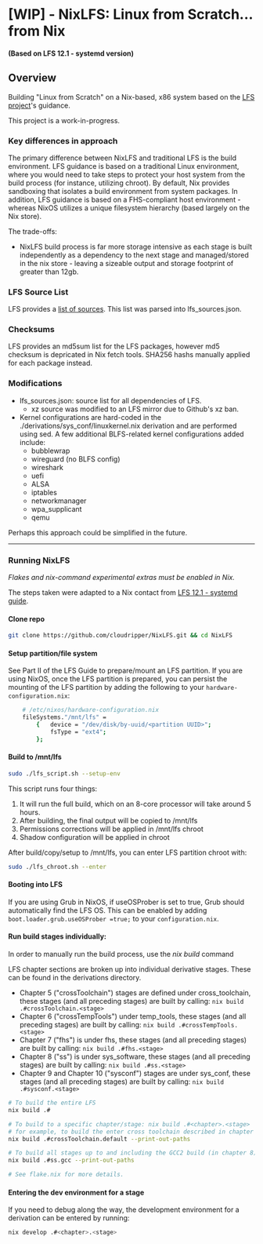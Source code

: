 # [WIP] - NixLFS: Linux from Scratch... from Nix
#### (Based on LFS 12.1 - systemd version)

## Overview
Building "Linux from Scratch" on a Nix-based, x86 system based on the [LFS project](www.linuxfromscratch.org)'s guidance. 

This project is a work-in-progress.

### Key differences in approach

The primary difference between NixLFS and traditional LFS is the build environment. LFS guidance is based on a traditional Linux environment, where you would need to take steps to protect your host system from the build process (for instance, utilizing chroot). By default, Nix provides sandboxing that isolates a build environment from system packages. In addition, LFS guidance is based on a FHS-compliant host environment - whereas NixOS utilizes a unique filesystem hierarchy (based largely on the Nix store).

The trade-offs:
- NixLFS build process is far more storage intensive as each stage is built independently as a dependency to the next stage and managed/stored in the nix store - leaving a sizeable output and storage footprint of greater than 12gb. 


### LFS Source List
LFS provides a [list of sources](https://www.linuxfromscratch.org/lfs/downloads/stable-systemd/wget-list). This list was parsed into lfs_sources.json. 

### Checksums
LFS provides an md5sum list for the LFS packages, however md5 checksum is depricated in Nix fetch tools. SHA256 hashs manually applied for each package instead. 

### Modifications
- lfs_sources.json: source list for all dependencies of LFS. 
    - xz source was modified to an LFS mirror due to Github's xz ban.
- Kernel configurations are hard-coded in the ./derivations/sys_conf/linuxkernel.nix derivation and are performed using sed. A few additional BLFS-related kernel configurations added include:
    - bubblewrap
    - wireguard (no BLFS config)
    - wireshark
    - uefi
    - ALSA
    - iptables
    - networkmanager
    - wpa_supplicant
    - qemu

Perhaps this approach could be simplified in the future.


----

### Running NixLFS
_Flakes and nix-command experimental extras must be enabled in Nix._


The steps taken were adapted to a Nix contact from [LFS 12.1 - systemd guide](https://www.linuxfromscratch.org/lfs/downloads/stable-systemd/LFS-BOOK-12.1-systemd-NOCHUNKS.html). 

#### Clone repo

```bash
git clone https://github.com/cloudripper/NixLFS.git && cd NixLFS
```

#### Setup partition/file system
See Part II of the LFS Guide to prepare/mount an LFS partition. If you are using NixOS, once the LFS partition is prepared, you can persist the mounting of the LFS partition by adding the following to your ```hardware-configuration.nix```:

```bash
    # /etc/nixos/hardware-configuration.nix
    fileSystems."/mnt/lfs" =
        {   device = "/dev/disk/by-uuid/<partition UUID>";
            fsType = "ext4";
        };
```

#### Build to /mnt/lfs
```bash
sudo ./lfs_script.sh --setup-env
```

This script runs four things:
1. It will run the full build, which on an 8-core processor will take around 5 hours. 
2. After building, the final output will be copied to /mnt/lfs
3. Permissions corrections will be applied in /mnt/lfs chroot
4. Shadow configuration will be applied in chroot

After build/copy/setup to /mnt/lfs, you can enter LFS partition chroot with:

```bash 
sudo ./lfs_chroot.sh --enter
```

#### Booting into LFS
If you are using Grub in NixOS, if useOSProber is set to true, Grub should automatically find the LFS OS. This can be enabled by adding ```boot.loader.grub.useOSProber =true;``` to your ```configuration.nix```.


#### Run build stages individually:

In order to manually run the build process, use the _nix build_ command

LFS chapter sections are broken up into individual derivative stages. These can be found in the derivations directory.
- Chapter 5 ("crossToolchain") stages are defined under cross_toolchain, these stages (and all preceding stages) are built by calling: ```nix build .#crossToolchain.<stage>```
- Chapter 6 ("crossTempTools") under temp_tools, these stages (and all preceding stages) are built by calling: ```nix build .#crossTempTools.<stage>```
- Chapter 7 ("fhs") is under fhs, these stages (and all preceding stages) are built by calling: ```nix build .#fhs.<stage>```
- Chapter 8 ("ss") is under sys_software, these stages (and all preceding stages) are built by calling: ```nix build .#ss.<stage>```
- Chapter 9 and Chapter 10 ("sysconf") stages are under sys_conf, these stages (and all preceding stages) are built by calling: ```nix build .#sysconf.<stage>```


```bash
# To build the entire LFS
nix build .#

# To build to a specific chapter/stage: nix build .#<chapter>.<stage>
# for example, to build the enter cross toolchain described in chapter 5 and get the path to the output, run
nix build .#crossToolchain.default --print-out-paths

# To build all stages up to and including the GCC2 build (in chapter 8) and get the path:
nix build .#ss.gcc --print-out-paths

# See flake.nix for more details.
```

#### Entering the dev environment for a stage

If you need to debug along the way, the development environment for a derivation can be entered by running:
```bash
nix develop .#<chapter>.<stage>
```



